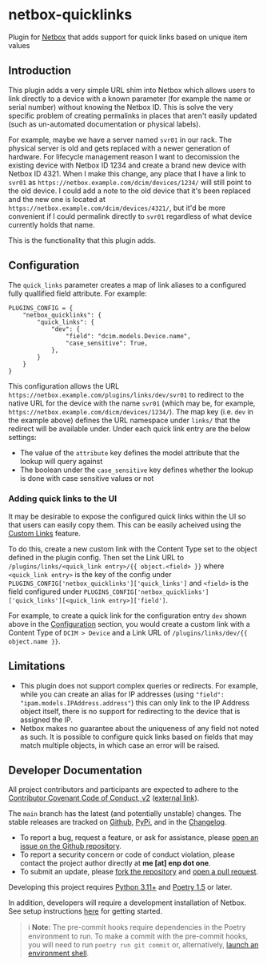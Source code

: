 # netbox-quicklinks

Plugin for [Netbox](https://netbox.dev/) that adds support for quick links based on unique
item values

## Introduction

This plugin adds a very simple URL shim into Netbox which allows users to link directly to
a device with a known parameter (for example the name or serial number) without knowing
the Netbox ID. This is solve the very specific problem of creating permalinks in places
that aren't easily updated (such as un-automated documentation or physical labels).

For example, maybe we have a server named `svr01` in our rack. The physical server is old
and gets replaced with a newer generation of hardware. For lifecycle management reason I
want to decomission the existing device with Netbox ID 1234 and create a brand new device
with Netbox ID 4321. When I make this change, any place that I have a link to `svr01` as
`https://netbox.example.com/dcim/devices/1234/` will still point to the old device. I
could add a note to the old device that it's been replaced and the new one is located at
`https://netbox.example.com/dcim/devices/4321/`, but it'd be more convenient if I could
permalink directly to `svr01` regardless of what device currently holds that name.

This is the functionality that this plugin adds.

## Configuration

The `quick_links` parameter creates a map of link aliases to a configured fully quallified
field attribute. For example:

```
PLUGINS_CONFIG = {
    "netbox_quicklinks": {
        "quick_links": {
            "dev": {
                "field": "dcim.models.Device.name",
                "case_sensitive": True,
            },
        }
    }
}
```

This configuration allows the URL `https://netbox.example.com/plugins/links/dev/svr01` to
redirect to the native URL for the device with the name `svr01` (which may be, for
example, `https://netbox.example.com/dicm/devices/1234/`). The map key (i.e. `dev` in the
example above) defines the URL namespace under `links/` that the redirect will be
available under. Under each quick link entry are the below settings:

- The value of the `attribute` key defines the model attribute that the lookup will query
  against
- The boolean under the `case_sensitive` key defines whether the lookup is done with case
  sensitive values or not

### Adding quick links to the UI

It may be desirable to expose the configured quick links within the UI so that users can
easily copy them. This can be easily acheived using the
[Custom Links](https://docs.netbox.dev/en/stable/customization/custom-links/) feature.

To do this, create a new custom link with the Content Type set to the object defined in
the plugin config. Then set the Link URL to
`/plugins/links/<quick_link entry>/{{ object.<field> }}` where `<quick_link entry>` is the
key of the config under `PLUGINS_CONFIG['netbox_quicklinks']['quick_links']` and `<field>`
is the field configured under
`PLUGINS_CONFIG['netbox_quicklinks']['quick_links'][<quick_link entry>]['field']`.

For example, to create a quick link for the configuration entry `dev` shown above in the
[Configuration](#configuration) section, you would create a custom link with a Content
Type of `DCIM > Device` and a Link URL of `/plugins/links/dev/{{ object.name }}`.

## Limitations

- This plugin does not support complex queries or redirects. For example, while you can
  create an alias for IP addresses (using `"field": "ipam.models.IPAddress.address"`) this
  can only link to the IP Address object itself, there is no support for redirecting to
  the device that is assigned the IP.
- Netbox makes no guarantee about the uniqueness of any field not noted as such. It is
  possible to configure quick links based on fields that may match multiple objects, in
  which case an error will be raised.

## Developer Documentation

All project contributors and participants are expected to adhere to the
[Contributor Covenant Code of Conduct, v2](CODE_OF_CONDUCT.md)
([external link](https://www.contributor-covenant.org/version/2/0/code_of_conduct/)).

The `main` branch has the latest (and potentially unstable) changes. The stable releases
are tracked on [Github](https://github.com/enpaul/netbox-quicklinks/releases),
[PyPi](https://pypi.org/project/netbox-quicklinks/#history), and in the
[Changelog](CHANGELOG.md).

- To report a bug, request a feature, or ask for assistance, please
  [open an issue on the Github repository](https://github.com/enpaul/netbox-quicklinks/issues/new).
- To report a security concern or code of conduct violation, please contact the project
  author directly at **‌me \[at‌\] enp dot‎ ‌one**.
- To submit an update, please
  [fork the repository](https://docs.github.com/en/enterprise/2.20/user/github/getting-started-with-github/fork-a-repo)
  and [open a pull request](https://github.com/enpaul/netbox-quicklinks/compare).

Developing this project requires [Python 3.11+](https://www.python.org/downloads/) and
[Poetry 1.5](https://python-poetry.org/docs/#installation) or later.

In addition, developers will require a development installation of Netbox. See setup
instructions
[here](https://github.com/netbox-community/netbox-plugin-tutorial/blob/main/tutorial/step01-initial-setup.md)
for getting started.

> ℹ️ **Note:** The pre-commit hooks require dependencies in the Poetry environment to run.
> To make a commit with the pre-commit hooks, you will need to run `poetry run git commit`
> or, alternatively,
> [launch an environment shell](https://python-poetry.org/docs/cli/#shell).
